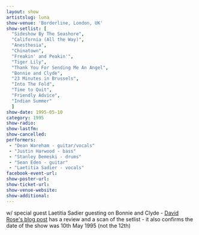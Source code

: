 ```yaml
---
layout: show
artistslug: luna
show-venue: 'Borderline, London, UK'
show-setlist: [
  "Sideshow By The Seashore",
  "California (All the Way)",
  "Anesthesia",
  "Chinatown",
  "Freakin' and Peakin'",
  "Tiger Lily",
  "Thank You For Sending Me An Angel",
  "Bonnie and Clyde",
  "23 Minutes in Brussels",
  "Into The Fold",
  "Time to Quit",
  "Friendly Advice",
  "Indian Summer"
  ]
show-date: 1995-05-10
category: 1995
show-radio: 
show-lastfm: 
show-cancelled: 
performers: 
 - "Dean Wareham - guitar/vocals"
 - "Justin Harwood - bass"
 - "Stanley Demeski - drums"
 - "Sean Eden - guitar"
 - "Laetitia Sadier - vocals"
facebook-event-url: 
show-poster-url: 
show-ticket-url: 
show-venue-website: 
show-additional: 
---
```


w/ special guest Laetitia Sadier guesting on Bonnie and Clyde - <a href="http://gigbook.blogspot.com/2010/11/294-luna-pram-london-wc2-borderline.html">David Rose\'s blog post</a> has a review and a scan of the setlist - it also confirms the date of the show was 10th May 1995 (not the 12th)